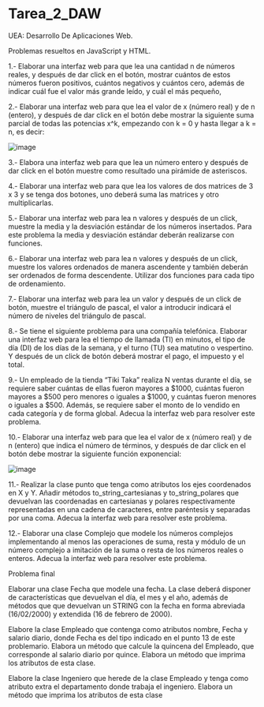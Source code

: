 # Tarea_2_DAW

UEA: Desarrollo De Aplicaciones Web.

Problemas resueltos en JavaScript y HTML.

1.- Elaborar una interfaz web para que lea una cantidad n de números reales, y después de dar 
click en el botón, mostrar cuántos de estos números fueron positivos, cuántos negativos y 
cuántos cero, además de indicar cuál fue el valor más grande leído, y cuál el más pequeño, 

2.- Elaborar una interfaz web para que lea el valor de x (número real) y de n (entero), y 
después de dar click en el botón debe mostrar la siguiente suma parcial de todas las potencias 
x^k, empezando con k = 0 y hasta llegar a k = n, es decir:

![image](https://user-images.githubusercontent.com/72325257/171804315-75430fad-bc18-4892-9175-b27e84ae37e6.png)

3.- Elabora una interfaz web para que lea un número entero y después de dar click en el botón
muestre como resultado una pirámide de asteriscos.

4.- Elaborar una interfaz web para que lea los valores de dos matrices de 3 x 3 y se tenga dos 
botones, uno deberá suma las matrices y otro multiplicarlas.

5.- Elaborar una interfaz web para lea n valores y después de un click, muestre la media y la 
desviación estándar de los números insertados. Para este problema la media y desviación estándar 
deberán realizarse con funciones.

6.- Elaborar una interfaz web para lea n valores y después de un click, muestre los valores 
ordenados de manera ascendente y también deberán ser ordenados de forma descendente. Utilizar 
dos funciones para cada tipo de ordenamiento.

7.- Elaborar una interfaz web para lea un valor y después de un click de botón, muestre el triángulo 
de pascal, el valor a introducir indicará el número de niveles del triángulo de pascal.

8.- Se tiene el siguiente problema para una compañía telefónica. Elaborar una interfaz web para lea 
el tiempo de llamada (TI) en minutos, el tipo de día (DI) de los días de la semana, y el turno (TU) 
sea matutino o vespertino. Y después de un click de botón deberá mostrar el pago, el impuesto y el 
total.

9.- Un empleado de la tienda “Tiki Taka” realiza N ventas durante el día, se requiere saber cuántas 
de ellas fueron mayores a $1000, cuántas fueron mayores a $500 pero menores o iguales a $1000, y 
cuántas fueron menores o iguales a $500. Además, se requiere saber el monto de lo vendido en cada 
categoría y de forma global. Adecua la interfaz web para resolver este problema.

10.- Elaborar una interfaz web para que lea el valor de x (número real) y de n (entero) que 
indica el número de términos, y después de dar click en el botón debe mostrar la siguiente
función exponencial:

![image](https://user-images.githubusercontent.com/72325257/171804411-6557d6dc-1fe5-4fe2-9f1e-1d3ebc6ca43e.png)

11.- Realizar la clase punto que tenga como atributos los ejes coordenados en X y Y. Añadir métodos 
to_string_cartesianas y to_string_polares que devuelvan las coordenadas en cartesianas y polares 
respectivamente representadas en una cadena de caracteres, entre paréntesis y separadas por una 
coma. Adecua la interfaz web para resolver este problema.

12.- Elaborar una clase Complejo que modele los números complejos implementando al menos las 
operaciones de suma, resta y módulo de un número complejo a imitación de la suma o resta de los 
números reales o enteros. Adecua la interfaz web para resolver este problema.

Problema final

Elaborar una clase Fecha que modele una fecha. La clase deberá disponer de características que 
devuelvan el día, el mes y el año, además de métodos que que devuelvan un STRING con la fecha en 
forma abreviada (16/02/2000) y extendida (16 de febrero de 2000).

Elabore la clase Empleado que contenga como atributos nombre, Fecha y salario diario, donde Fecha 
es del tipo indicado en el punto 13 de este problemario. Elabora un método que calcule la quincena 
del Empleado, que corresponde al salario diario por quince. Elabora un método que imprima los 
atributos de esta clase.

Elabore la clase Ingeniero que herede de la clase Empleado y tenga como atributo extra el 
departamento donde trabaja el ingeniero. Elabora un método que imprima los atributos de esta clase

